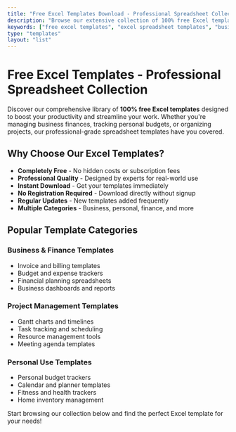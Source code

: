 ```yaml
---
title: "Free Excel Templates Download - Professional Spreadsheet Collection | ExcelNav"
description: "Browse our extensive collection of 100% free Excel templates. Download professional spreadsheets for business, finance, project management, budgeting, invoicing, and personal use. No registration required."
keywords: ["free excel templates", "excel spreadsheet templates", "business excel templates", "budget tracker excel", "invoice template excel", "project management excel", "financial planning templates", "excel dashboard templates", "calendar templates excel", "timesheet templates", "expense tracker excel", "inventory management excel", "gantt chart excel", "meeting agenda template", "excel calculator templates"]
type: "templates"
layout: "list"
---
```


# Free Excel Templates - Professional Spreadsheet Collection

Discover our comprehensive library of **100% free Excel templates** designed to boost your productivity and streamline your work. Whether you're managing business finances, tracking personal budgets, or organizing projects, our professional-grade spreadsheet templates have you covered.

## Why Choose Our Excel Templates?

- **Completely Free** - No hidden costs or subscription fees
- **Professional Quality** - Designed by experts for real-world use
- **Instant Download** - Get your templates immediately
- **No Registration Required** - Download directly without signup
- **Regular Updates** - New templates added frequently
- **Multiple Categories** - Business, personal, finance, and more

## Popular Template Categories

### Business & Finance Templates
- Invoice and billing templates
- Budget and expense trackers
- Financial planning spreadsheets
- Business dashboards and reports

### Project Management Templates
- Gantt charts and timelines
- Task tracking and scheduling
- Resource management tools
- Meeting agenda templates

### Personal Use Templates
- Personal budget trackers
- Calendar and planner templates
- Fitness and health trackers
- Home inventory management

Start browsing our collection below and find the perfect Excel template for your needs!
